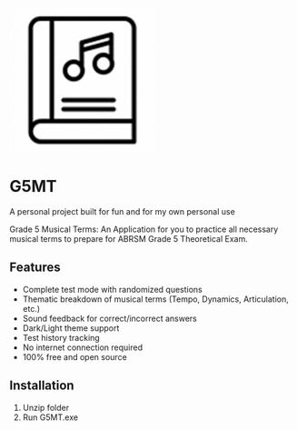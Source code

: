 ![App Screenshot](icon.png) <!-- Add a screenshot later -->

# G5MT
A personal project built for fun and for my own personal use

Grade 5 Musical Terms: An Application for you to practice all necessary musical terms to prepare for ABRSM Grade 5 Theoretical Exam.

## Features
- Complete test mode with randomized questions
- Thematic breakdown of musical terms (Tempo, Dynamics, Articulation, etc.)
- Sound feedback for correct/incorrect answers
- Dark/Light theme support
- Test history tracking
- No internet connection required
- 100% free and open source

## Installation
1. Unzip folder
2. Run G5MT.exe
